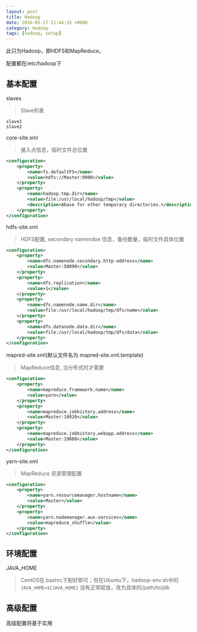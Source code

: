 ```yaml
---
layout: post
title: Hadoop
date: 2016-05-17 11:44:15 +0800
category: Hadoop
tags: [hadoop, setup]
---
```


此只为Hadoop，即HDFS和MapReduce。

配置都在/etc/hadoop下

## 基本配置


slaves

> Slave列表

```
slave1
slave2
```

core-site.xml

> 接入点信息，临时文件总位置

```xml
<configuration>
    <property>
        <name>fs.defaultFS</name>
        <value>hdfs://Master:9000</value>
    </property>
    <property>
        <name>hadoop.tmp.dir</name>
        <value>file:/usr/local/hadoop/tmp</value>
        <description>Abase for other temporary directories.</description>
    </property>
</configuration>
```

hdfs-site.xml

> HDFS配置, secondary namendoe 信息，备份数量，临时文件具体位置

```xml
<configuration>
    <property>
        <name>dfs.namenode.secondary.http-address</name>
        <value>Master:50090</value>
    </property>
    <property>
        <name>dfs.replication</name>
        <value>1</value>
    </property>
    <property>
        <name>dfs.namenode.name.dir</name>
        <value>file:/usr/local/hadoop/tmp/dfs/name</value>
    </property>
    <property>
        <name>dfs.datanode.data.dir</name>
        <value>file:/usr/local/hadoop/tmp/dfs/data</value>
    </property>
</configuration>
```

mapred-site.xml(默认文件名为 mapred-site.xml.template)

> MapReduce信息, 当分布式时才需要

```xml
<configuration>
    <property>
        <name>mapreduce.framework.name</name>
        <value>yarn</value>
    </property>
    <property>
        <name>mapreduce.jobhistory.address</name>
        <value>Master:10020</value>
    </property>
    <property>
        <name>mapreduce.jobhistory.webapp.address</name>
        <value>Master:19888</value>
    </property>
</configuration>
```

 yarn-site.xml

 > MapReduce 资源管理配置

 ```xml
 <configuration>
     <property>
         <name>yarn.resourcemanager.hostname</name>
         <value>Master</value>
     </property>
     <property>
         <name>yarn.nodemanager.aux-services</name>
         <value>mapreduce_shuffle</value>
     </property>
 </configuration>
 ```

## 环境配置

JAVA_HOME

> CentOS在.bashrc下配好即可；但在Ubuntu下，hadoop-env.sh中的`JAVA_HOME=${JAVA_HOME}`
没有正常赋值，改为具体的/path/to/jdk


## 高级配置

高级配置将基于实用
